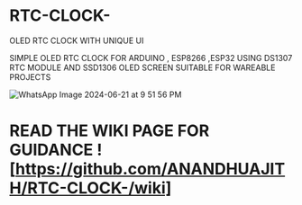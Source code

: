 # RTC-CLOCK-
OLED RTC CLOCK WITH UNIQUE UI

SIMPLE OLED RTC CLOCK FOR ARDUINO , ESP8266 ,ESP32 
USING DS1307 RTC MODULE AND SSD1306 OLED SCREEN
SUITABLE FOR WAREABLE PROJECTS

![WhatsApp Image 2024-06-21 at 9 51 56 PM](https://github.com/ANANDHUAJITH/RTC-CLOCK-/assets/173886218/227daf75-cb91-4b5b-b934-e2492c158d71)
# READ THE WIKI PAGE FOR GUIDANCE ![https://github.com/ANANDHUAJITH/RTC-CLOCK-/wiki]
